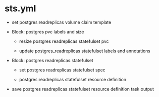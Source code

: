 



# sts.yml


* set postgres readreplicas volume claim template

* Block: postgres pvc labels and size

    * resize postgres readreplicas statefulset pvc

    * update postgres_readreplicas statefulset labels and annotations

* Block: postgres readreplicas statefulset

    * set postgres readreplicas statefulset spec

    * postgres readreplicas statefulset resource definition

* save postgres readreplicas statefulset resource definition task output